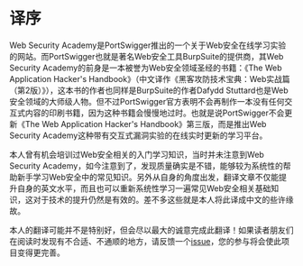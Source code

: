 # 译序

Web Security Academy是PortSwigger推出的一个关于Web安全在线学习实验的网站。而PortSwigger也就是著名Web安全工具BurpSuite的提供商，其Web Security Academy的前身是一本被誉为Web安全领域圣经的书籍：《The Web Application Hacker's Handbook》（中文译作《黑客攻防技术宝典：Web实战篇（第2版）》），这本书的作者也同样是BurpSuite的作者Dafydd Stuttard也是Web安全领域的大师级人物。但不过PortSwigger官方表明不会再制作一本没有任何交互式内容的印刷书籍，因为这种书籍会慢慢地过时。也就是说PortSwigger不会更新《The Web Application Hacker's Handbook》第三版，而是推出Web Security Academy这种带有交互式漏洞实验的在线实时更新的学习平台。

本人曾有机会培训过Web安全相关的入门学习知识，当时并未注意到Web Security Academy，如今注意到了，发现质量确实是不错，能够较为系统性的帮助新手学习Web安全中的常见知识。另外从自身的角度出发，翻译文章不仅能提升自身的英文水平，而且也可以重新系统性学习一遍常见Web安全相关基础知识，这对于技术的提升仍然是有效的。差不多这些就是本人将此译成中文的些许缘故。

本人的翻译可能并不是特别好，但会尽以最大的诚意完成此翻译！如果读者朋友们在阅读时发现有不合适、不通顺的地方，请反馈一个[issue](https://github.com/0xf4n9x/Web_Security_Academy-zh/issues/new)，您的参与将会使此项目变得更完善。
